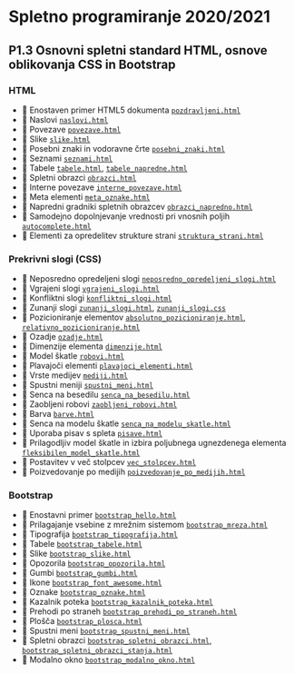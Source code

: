 # Spletno programiranje 2020/2021


## P1.3 Osnovni spletni standard HTML, osnove oblikovanja CSS in Bootstrap


### HTML


* :bookmark: Enostaven primer HTML5 dokumenta [`pozdravljeni.html`](pozdravljeni.html)
* :bookmark: Naslovi [`naslovi.html`](naslovi.html)
* :bookmark: Povezave [`povezave.html`](povezave.html)
* :bookmark: Slike [`slike.html`](slike.html)
* :bookmark: Posebni znaki in vodoravne črte [`posebni_znaki.html`](posebni_znaki.html)
* :bookmark: Seznami [`seznami.html`](seznami.html)
* :bookmark: Tabele [`tabele.html`](tabele.html), [`tabele_napredne.html`](tabele_napredne.html)
* :bookmark: Spletni obrazci [`obrazci.html`](obrazci.html)
* :bookmark: Interne povezave [`interne_povezave.html`](interne_povezave.html)
* :bookmark: Meta elementi [`meta_oznake.html`](meta_oznake.html)
* :bookmark: Napredni gradniki spletnih obrazcev [`obrazci_napredno.html`](obrazci_napredno.html)
* :bookmark: Samodejno dopolnjevanje vrednosti pri vnosnih poljih [`autocomplete.html`](autocomplete.html)
* :bookmark: Elementi za opredelitev strukture strani [`struktura_strani.html`](struktura_strani.html)





### Prekrivni slogi (CSS)


* :bookmark: Neposredno opredeljeni slogi [`neposredno_opredeljeni_slogi.html`](neposredno_opredeljeni_slogi.html)
* :bookmark: Vgrajeni slogi [`vgrajeni_slogi.html`](vgrajeni_slogi.html)
* :bookmark: Konfliktni slogi [`konfliktni_slogi.html`](konfliktni_slogi.html)
* :bookmark: Zunanji slogi [`zunanji_slogi.html`](zunanji_slogi.html), [`zunanji_slogi.css`](style/zunanji_slogi.css)
* :bookmark: Pozicioniranje elementov [`absolutno_pozicioniranje.html`](absolutno_pozicioniranje.html), [`relativno_pozicioniranje.html`](relativno_pozicioniranje.html)
* :bookmark: Ozadje [`ozadje.html`](ozadje.html)
* :bookmark: Dimenzije elementa [`dimenzije.html`](dimenzije.html)
* :bookmark: Model škatle [`robovi.html`](robovi.html)
* :bookmark: Plavajoči elementi [`plavajoci_elementi.html`](plavajoci_elementi.html)
* :bookmark: Vrste medijev [`mediji.html`](mediji.html)
* :bookmark: Spustni meniji [`spustni_meni.html`](spustni_meni.html)
* :bookmark: Senca na besedilu [`senca_na_besedilu.html`](senca_na_besedilu.html)
* :bookmark: Zaobljeni robovi [`zaobljeni_robovi.html`](zaobljeni_robovi.html)
* :bookmark: Barva [`barve.html`](barve.html)
* :bookmark: Senca na modelu škatle [`senca_na_modelu_skatle.html`](senca_na_modelu_skatle.html)
* :bookmark: Uporaba pisav s spleta [`pisave.html`](pisave.html)
* :bookmark: Prilagodljiv model škatle in izbira poljubnega ugnezdenega elementa [`fleksibilen_model_skatle.html`](fleksibilen_model_skatle.html)
* :bookmark: Postavitev v več stolpcev [`vec_stolpcev.html`](vec_stolpcev.html)
* :bookmark: Poizvedovanje po medijih [`poizvedovanje_po_medijih.html`](poizvedovanje_po_medijih.html)





### Bootstrap


* :bookmark: Enostavni primer [`bootstrap_hello.html`](bootstrap_hello.html)
* :bookmark: Prilagajanje vsebine z mrežnim sistemom [`bootstrap_mreza.html`](bootstrap_mreza.html)
* :bookmark: Tipografija [`bootstrap_tipografija.html`](bootstrap_tipografija.html)
* :bookmark: Tabele [`bootstrap_tabele.html`](bootstrap_tabele.html)
* :bookmark: Slike [`bootstrap_slike.html`](bootstrap_slike.html)
* :bookmark: Opozorila [`bootstrap_opozorila.html`](bootstrap_opozorila.html)
* :bookmark: Gumbi [`bootstrap_gumbi.html`](bootstrap_gumbi.html)
* :bookmark: Ikone [`bootstrap_font_awesome.html`](bootstrap_font_awesome.html)
* :bookmark: Oznake [`bootstrap_oznake.html`](bootstrap_oznake.html)
* :bookmark: Kazalnik poteka [`bootstrap_kazalnik_poteka.html`](bootstrap_kazalnik_poteka.html)
* :bookmark: Prehodi po straneh [`bootstrap_prehodi_po_straneh.html`](bootstrap_prehodi_po_straneh.html)
* :bookmark: Plošča [`bootstrap_plosca.html`](bootstrap_plosca.html)
* :bookmark: Spustni meni [`bootstrap_spustni_meni.html`](bootstrap_spustni_meni.html)
* :bookmark: Spletni obrazci [`bootstrap_spletni_obrazci.html`](bootstrap_spletni_obrazci.html), [`bootstrap_spletni_obrazci_stanja.html`](bootstrap_spletni_obrazci_stanja.html)
* :bookmark: Modalno okno [`bootstrap_modalno_okno.html`](bootstrap_modalno_okno.html)
